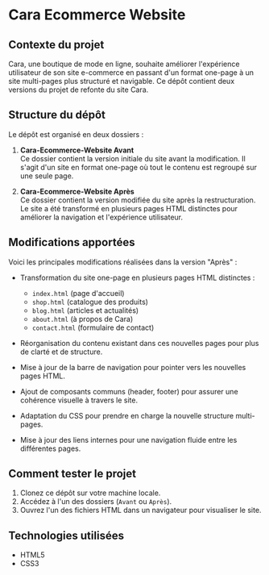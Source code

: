 # Cara Ecommerce Website

## Contexte du projet

Cara, une boutique de mode en ligne, souhaite améliorer l'expérience utilisateur de son site e-commerce en passant d'un format one-page à un site multi-pages plus structuré et navigable. Ce dépôt contient deux versions du projet de refonte du site Cara.

## Structure du dépôt

Le dépôt est organisé en deux dossiers :

1. **Cara-Ecommerce-Website Avant**  
   Ce dossier contient la version initiale du site avant la modification. Il s'agit d'un site en format one-page où tout le contenu est regroupé sur une seule page.

2. **Cara-Ecommerce-Website Après**  
   Ce dossier contient la version modifiée du site après la restructuration. Le site a été transformé en plusieurs pages HTML distinctes pour améliorer la navigation et l'expérience utilisateur.

## Modifications apportées

Voici les principales modifications réalisées dans la version "Après" :

- Transformation du site one-page en plusieurs pages HTML distinctes :
  - `index.html` (page d'accueil)
  - `shop.html` (catalogue des produits)
  - `blog.html` (articles et actualités)
  - `about.html` (à propos de Cara)
  - `contact.html` (formulaire de contact)

- Réorganisation du contenu existant dans ces nouvelles pages pour plus de clarté et de structure.

- Mise à jour de la barre de navigation pour pointer vers les nouvelles pages HTML.

- Ajout de composants communs (header, footer) pour assurer une cohérence visuelle à travers le site.

- Adaptation du CSS pour prendre en charge la nouvelle structure multi-pages.

- Mise à jour des liens internes pour une navigation fluide entre les différentes pages.

## Comment tester le projet

1. Clonez ce dépôt sur votre machine locale.
2. Accédez à l'un des dossiers (`Avant` ou `Après`).
3. Ouvrez l'un des fichiers HTML dans un navigateur pour visualiser le site.

## Technologies utilisées

- HTML5
- CSS3
